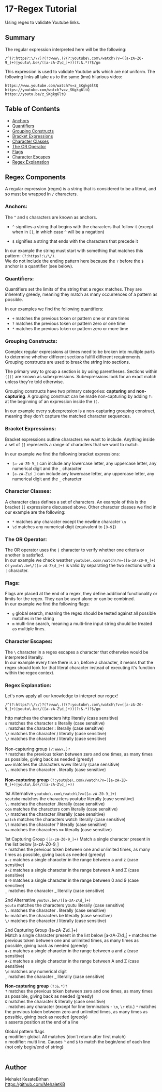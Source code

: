 # 17-Regex Tutorial

Using regex to validate Youtube links.

## Summary

The regular expression interpreted here will be the following: 
<pre><code>/^(?:https?:\/\/)?(?:www\.)?(?:youtube\.com\/watch\?v=([a-zA-Z0-9_]+)|youtu\.be\/([a-zA-Z\d_]+))(?:&.*)?$/gm</code></pre>

This expression is used to validate Youtube urls which are not uniform. The following links all take us to the same (imo) hilarious video:

    https://www.youtube.com/watch?v=z_SKgkg6ltQ
    https://youtube.com/watch?v=z_SKgkg6ltQ
    https://youtu.be/z_SKgkg6ltQ


## Table of Contents

- [Anchors](#anchors)
- [Quantifiers](#quantifiers)
- [Grouping Constructs](#grouping-constructs)
- [Bracket Expressions](#bracket-expressions)
- [Character Classes](#character-classes)
- [The OR Operator](#the-or-operator)
- [Flags](#flags)
- [Character Escapes](#character-escapes)
- [Regex Explanation](#regex-explanation)

## Regex Components
A regular expression (regex) is a string that is considered to be a literal, and so must be wrapped in ``/`` characters.

### Anchors:
The ``^`` and ``$`` characters are known as anchors. <br>

- ``^`` signifies a string that begins with the characters that follow it (except when in ``[]``, in which case ``^`` will be a negation)

- ``$`` signifies a string that ends with the characters that precede it 

In our example the string must start with something that matches this pattern: `(?:https?:\/\/)`. <br>
We do not include the ending pattern here because the ``?`` before the ``$`` anchor is a quantifier (see below).

### Quantifiers:
Quantifiers set the limits of the string that a regex matches. They are inherently greedy, meaning they match as many occurrences of a pattern as possible.

In our examples we find the following quantifiers:
- ``+`` matches the previous token or pattern one or more times
- ``?`` matches the previous token or pattern zero or one time 
- ``*`` matches the previous token or pattern zero or more time 

### Grouping Constructs:
Complex regular expressions at times need to be broken into multiple parts to determine whether different sections fulfill different requirements. Grouping constructs are used to break the string into sections.

The primary way to group a section is by using parentheses. Sections within ``(())`` are known as subexpressions.
Subexpressions look for an exact match unless they're told otherwise.

Grouping constructs have two primary categories: **capturing** and **non-capturing**. A grouping construct can be made non-capturing by adding ``?:`` at the beginning of an expression inside the ``()``.

In our example every subexpression is a non-capturing grouping construct, meaning they don't capture the matched character sequences.

### Bracket Expressions:
Bracket expressions outline characters we want to include. Anything inside a set of ``[]`` represents a range of characters that we want to match.

In our example we find the following bracket expressions:
- ``[a-zA-Z0-9_]`` can include any lowercase letter, any uppercase letter, any numerical digit and the ``_`` character
- ``[a-zA-Z\d_]`` can include any lowercase letter, any uppercase letter, any numerical digit and the ``_`` character

### Character Classes:
A character class defines a set of characters. An example of this is the bracket ``[]`` expressions discussed above. Other character classes we find in our example are the following:
- `*` matches any character except the newline character `\n`
- ``\d`` matches any numerical digit (equivalent to ``[0-9]``)

### The OR Operator:
The OR operator uses the ``|`` character to verify whether one criteria or another is satisfied. <br>
In our example we check weather ``youtube\.com\/watch\?v=([a-zA-Z0-9_]+)`` or ``youtu\.be\/([a-zA-Z\d_]+)`` is valid by separating the two sections with a `|` character.

### Flags:
Flags are placed at the end of a regex, they define additional functionality or limits for the regex. They can be used alone or can be combined.<br>
In our example we find the following flags:
- `g` global search, meaning the regex should be tested against all possible matches in the string
- `m` multi-line search, meaning a multi-line input string should be treated as multiple lines.

### Character Escapes:
The ``\`` character in a regex escapes a character that otherwise would be interpreted literally.<br>
In our example every time there is a ``\`` before a character, it means that the regex should look for that literal character instead of executing it's function within the regex context.

### Regex Explanation:
Let's now apply all our knowledge to interpret our regex!
<pre><code>/^(?:https?:\/\/)?(?:www\.)?(?:youtube\.com\/watch\?v=([a-zA-Z0-9_]+)|youtu\.be\/([a-zA-Z\d_]+))(?:&.*)?$/gm</code></pre>


http matches the characters http literally (case sensitive)<br>
`s` matches the character s literally (case sensitive)<br>
`:` matches the character : literally (case sensitive)<br>
`\/` matches the character / literally (case sensitive)<br>
`\/` matches the character / literally (case sensitive)<br>
<br>
Non-capturing group ``(?:www\.)?``<br>
`?` matches the previous token between zero and one times, as many times as possible, giving back as needed (greedy)<br>
`www` matches the characters www literally (case sensitive)<br>
`\.` matches the character . literally (case sensitive)<br>
<br>
**Non-capturing group** ``(?:youtube\.com\/watch\?v=([a-zA-Z0-9_]+)|youtu\.be\/([a-zA-Z\d_]+))``<br>

1st Alternative ``youtube\.com\/watch\?v=([a-zA-Z0-9_]+)``<br>
`youtube` matches the characters youtube literally (case sensitive)<br>
`\.` matches the character .literally (case sensitive)<br>
`com` matches the characters com literally (case sensitive)<br>
`\/` matches the character /literally (case sensitive)<br>
`watch` matches the characters watch literally (case sensitive)<br>
`\?` matches the character ? literally (case sensitive)<br>
`v=` matches the characters v= literally (case sensitive)<br>

1st Capturing Group ``([a-zA-Z0-9_]+)``
Match a single character present in the list below [a-zA-Z0-9_]<br>
``+`` matches the previous token between one and unlimited times, as many times as possible, giving back as needed (greedy)<br>
`a-z` matches a single character in the range between a and z (case sensitive)<br>
`A-Z` matches a single character in the range between A and Z (case sensitive)<br>
`0-9` matches a single character in the range between 0 and 9 (case sensitive)<br>
`_` matches the character _ literally (case sensitive)<br>

2nd Alternative ``youtu\.be\/([a-zA-Z\d_]+)``<br>
`youtu` matches the characters youtu literally (case sensitive)<br>
`\.` matches the character . literally (case sensitive)<br>
`be` matches the characters be literally (case sensitive)<br>
`\/` matches the character / literally (case sensitive)<br>

2nd Capturing Group ([a-zA-Z\d_]+)<br>
Match a single character present in the list below [a-zA-Z\d_]
`+` matches the previous token between one and unlimited times, as many times as possible, giving back as needed (greedy)<br>
`a-z` matches a single character in the range between a and z (case sensitive)<br>
`A-Z` matches a single character in the range between A and Z (case sensitive)<br>
`\d` matches any numerical digit<br>
`_` matches the character _ literally (case sensitive)<br>

**Non-capturing group** ``(?:&.*)?``<br>
`?` matches the previous token between zero and one times, as many times as possible, giving back as needed (greedy)<br>
`&` matches the character & literally (case sensitive)<br>
`.` matches any character (except for line terminators - `\n`, `\r` etc.)
`*` matches the previous token between zero and unlimited times, as many times as possible, giving back as needed (greedy)<br>
`$` asserts position at the end of a line<br>

Global pattern flags<br>
`g` modifier: global. All matches (don't return after first match)<br>
`m` modifier: multi line. Causes `^` and `$` to match the begin/end of each line (not only begin/end of string)<br>
<br>
## Author

Mehalet KesateBirhan <br>
https://github.com/MehaletKB
